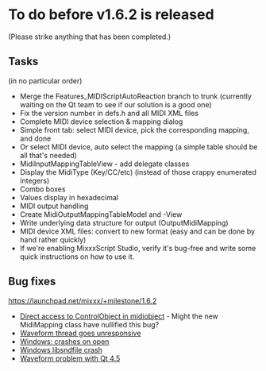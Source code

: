 # To do before v1.6.2 is released

(Please strike anything that has been completed.)

## Tasks

(in no particular order)

  - Merge the Features\_MIDIScriptAutoReaction branch to trunk
    (currently waiting on the Qt team to see if our solution is a good
    one)
  - Fix the version number in defs.h and all MIDI XML files
  - Complete MIDI device selection & mapping dialog
  - Simple front tab: select MIDI device, pick the corresponding
    mapping, and done
  - Or select MIDI device, auto select the mapping (a simple table
    should be all that's needed)
  - MidiInputMappingTableView - add delegate classes
  - Display the MidiType (Key/CC/etc) (instead of those crappy
    enumerated integers)
  - Combo boxes
  - Values display in hexadecimal
  - MIDI output handling
  - Create MidiOutputMappingTableModel and -View
  - Write underlying data structure for output (OutputMidiMapping)
  - MIDI device XML files: convert to new format (easy and can be done
    by hand rather quickly)
  - If we're enabling MixxxScript Studio, verify it's bug-free and write
    some quick instructions on how to use it.

## Bug fixes

<https://launchpad.net/mixxx/+milestone/1.6.2>

  - [Direct access to ControlObject in
    midiobject](https://bugs.launchpad.net/mixxx/+bug/302684) - Might
    the new MidiMapping class have nullified this bug?
  - [Waveform thread goes
    unresponsive](https://bugs.launchpad.net/mixxx/+bug/257457)
  - [Windows: crashes on
    open](https://bugs.launchpad.net/mixxx/+bug/223464)
  - [Windows libsndfile
    crash](https://bugs.launchpad.net/mixxx/+bug/259587)
  - [Waveform problem with
    Qt 4.5](https://bugs.launchpad.net/mixxx/+bug/323350)
